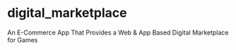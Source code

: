 # digital_marketplace

An E-Commerce App That Provides a Web & App Based Digital Marketplace for Games
